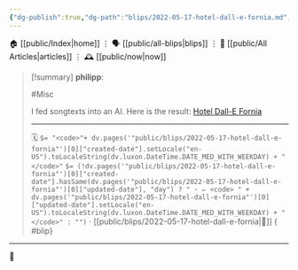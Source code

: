 ```yaml
---
{"dg-publish":true,"dg-path":"blips/2022-05-17-hotel-dall-e-fornia.md","dg-permalink":"2022/05/17/hotel-dall-e-fornia/","permalink":"/2022/05/17/hotel-dall-e-fornia/","title":"philipp @ 2022-05-17"}
---
```



<div class="transclusion internal-embed is-loaded"><div class="markdown-embed">




🏠 [[public/Index\|home]]  ⋮ 🗣️ [[public/all-blips\|blips]] ⋮  📝 [[public/All Articles\|articles]]  ⋮ 🕰️ [[public/now\|now]]


</div></div>


> [!summary] **philipp**:
>
> #Misc
>
> I fed songtexts into an AI. Here is the result: [Hotel Dall-E Fornia](https://www.craft.do/s/GehvYaXY895aby)
> - - -
>
> 🗓️ `$= "<code>"+ dv.pages('"public/blips/2022-05-17-hotel-dall-e-fornia"')[0]["created-date"].setLocale("en-US").toLocaleString(dv.luxon.DateTime.DATE_MED_WITH_WEEKDAY) + "</code>"` `$= (!dv.pages('"public/blips/2022-05-17-hotel-dall-e-fornia"')[0]["created-date"].hasSame(dv.pages('"public/blips/2022-05-17-hotel-dall-e-fornia"')[0]["updated-date"], "day") ? " · ✏️ <code> " + dv.pages('"public/blips/2022-05-17-hotel-dall-e-fornia"')[0]["updated-date"].setLocale("en-US").toLocaleString(dv.luxon.DateTime.DATE_MED_WITH_WEEKDAY) + "</code>" : "")`  · [[public/blips/2022-05-17-hotel-dall-e-fornia\|🔗]]
{ #blip}


- - -

 👾
